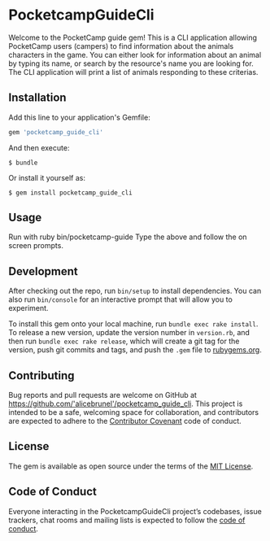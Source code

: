 # PocketcampGuideCli

Welcome to the PocketCamp guide gem! This is a CLI application allowing PocketCamp users (campers) to find information about the animals characters in the game. You can either look for information about an animal by typing its name, or search by the resource's name you are looking for. The CLI application will print a list of animals responding to these criterias.

## Installation

Add this line to your application's Gemfile:

```ruby
gem 'pocketcamp_guide_cli'
```

And then execute:

    $ bundle

Or install it yourself as:

    $ gem install pocketcamp_guide_cli

## Usage

Run with 
    ruby bin/pocketcamp-guide
Type the above and follow the on screen prompts.

## Development

After checking out the repo, run `bin/setup` to install dependencies. You can also run `bin/console` for an interactive prompt that will allow you to experiment.

To install this gem onto your local machine, run `bundle exec rake install`. To release a new version, update the version number in `version.rb`, and then run `bundle exec rake release`, which will create a git tag for the version, push git commits and tags, and push the `.gem` file to [rubygems.org](https://rubygems.org).

## Contributing

Bug reports and pull requests are welcome on GitHub at https://github.com/'alicebrunel'/pocketcamp_guide_cli. This project is intended to be a safe, welcoming space for collaboration, and contributors are expected to adhere to the [Contributor Covenant](http://contributor-covenant.org) code of conduct.

## License

The gem is available as open source under the terms of the [MIT License](https://opensource.org/licenses/MIT).

## Code of Conduct

Everyone interacting in the PocketcampGuideCli project’s codebases, issue trackers, chat rooms and mailing lists is expected to follow the [code of conduct](https://github.com/'alicebrunel'/pocketcamp_guide_cli/blob/master/CODE_OF_CONDUCT.md).
